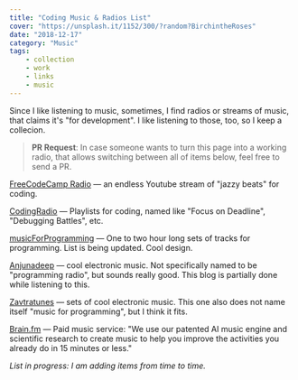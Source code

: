 ```yaml
---
title: "Coding Music & Radios List"
cover: "https://unsplash.it/1152/300/?random?BirchintheRoses"
date: "2018-12-17"
category: "Music"
tags:
    - collection
    - work
    - links
    - music
---
```


Since I like listening to music, sometimes, I find radios or streams of music, that claims it's "for development". I like listening to those, too, so I keep a collecion.

> **PR Request**: In case someone wants to turn this page into a working radio, that allows switching between all of items below, feel free to send a PR.

[FreeCodeCamp Radio](https://www.youtube.com/watch?v=vAKtNV8KcWg) — an endless Youtube stream of "jazzy beats" for coding.

[CodingRadio](https://codingradio.xyz) — Playlists for coding, named like "Focus on Deadline", "Debugging Battles", etc.

[musicForProgramming](https://musicforprogramming.net) — One to two hour long sets of tracks for programming. List is being updated. Cool design.

[Anjunadeep](https://soundcloud.com/anjunadeep) — cool electronic music. Not specifically named to be "programming radio", but sounds really good. This blog is partially done while listening to this.

[Zavtratunes](https://zavtracast.ru/tunes) — sets of cool electronic music. This one also does not name itself "music for programming", but I think it fits.

[Brain.fm](https://brain.fm) — Paid music service: "We use our patented AI music engine and scientific research to create music to help you improve the activities you already do in 15 minutes or less."

_List in progress: I am adding items from time to time._
